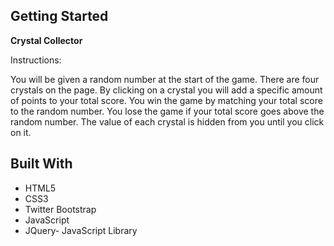 

## Getting Started

**Crystal Collector**

Instructions:

You will be given a random number at the start of the game.
There are four crystals on the page. By clicking on a crystal you will add a specific amount of points to your total score.
You win the game by matching your total score to the random number. You lose the game if your total score goes above the random number.
The value of each crystal is hidden from you until you click on it.


## Built With

* HTML5
* CSS3
* Twitter Bootstrap
* JavaScript 
* JQuery- JavaScript Library
